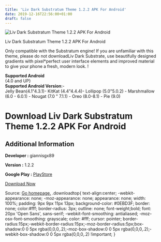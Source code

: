 ```yaml
---
title: 'Liv Dark Substratum Theme 1.2.2 APK For Android'
date: 2019-12-16T22:56:00+01:00
draft: false
---
```


![Liv Dark Substratum Theme 1.2.2 APK For Android](https://i1.wp.com/apkhome.net/wp-content/uploads/2019/11/Liv-Dark-Substratum-Theme-1.2.2-APK.png "Liv Dark Substratum Theme 1.2.2 APK For Android")

  

Liv Dark Substratum Theme 1.2.2 APK For Android

Only compatible with the Substratum engine! If you are unfamiliar with this theme, please do not downloadLiv Dark Substrate, use beautifully designed gradients with pixel\*perfect user interface elements and improved material to give your phone a fresh, modern look. !

**Supported Android**  
{4.0 and UP}  
**Supported Android Version**:-  
Jelly Bean(4.1"4.3.1)- KitKat (4.4"4.4.4)- Lollipop (5.0"5.0.2) - Marshmallow (6.0 - 6.0.1) - Nougat (7.0 " 7.1.1) - Oreo (8.0-8.1) - Pie (9.0)

Download Liv Dark Substratum Theme 1.2.2 APK For Android
========================================================

Additional Information
----------------------

**Developer :** giannisgx89

**Version :** 1.2.2

**Google Play :** [PlayStore](https://play.google.com/store/apps/details?id=liv.substratum.theme)

  

[Download Now](https://store4app.co/post/liv-dark-substratum-theme-1-2-2-apk-for-android_1574590595)

  
Source: [Go homepage.](https://store4app.co/post/liv-dark-substratum-theme-1-2-2-apk-for-android_1574590595) .downloadtop{ text-align:center; -webkit-appearance: none; -moz-appearance: none; appearance: none; width: 100%; padding: 9px 9px 11px 13px; background-color: #0EBD3F; border: none; color:#fff; border-radius: 3px; outline: none; font-weight;bold; font: 20px 'Open Sans', sans-serif; -webkit-font-smoothing: antialiased; -moz-osx-font-smoothing: grayscale; color: #fff; cursor: pointer; border-radius:15px;-webkit-border-radius:15px;-moz-border-radius:5px;box-shadow:0 0 5px rgba(0,0,0,.2);-moz-box-shadow:0 0 5px rgba(0,0,0,.2);-webkit-box-shadow:0 0 5px rgba(0,0,0,.2) !important; }